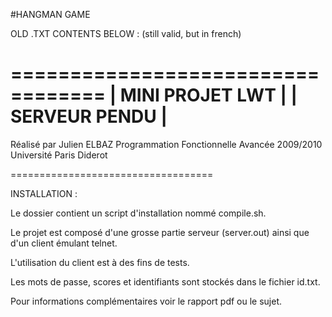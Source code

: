 #HANGMAN GAME




OLD .TXT CONTENTS BELOW : (still valid, but in french)

 ==================================
|         MINI PROJET LWT          | 
|          SERVEUR PENDU           |
 ==================================

Réalisé par Julien ELBAZ
Programmation Fonctionnelle Avancée
2009/2010 Université Paris Diderot

===================================

INSTALLATION :

Le dossier contient un script
d'installation nommé compile.sh.

Le projet est composé d'une grosse
partie serveur (server.out) ainsi
que d'un client émulant telnet.

L'utilisation du client est à des
fins de tests.

Les mots de passe, scores et 
identifiants sont stockés dans le 
fichier id.txt.

Pour informations complémentaires 
voir le rapport pdf ou le sujet.


